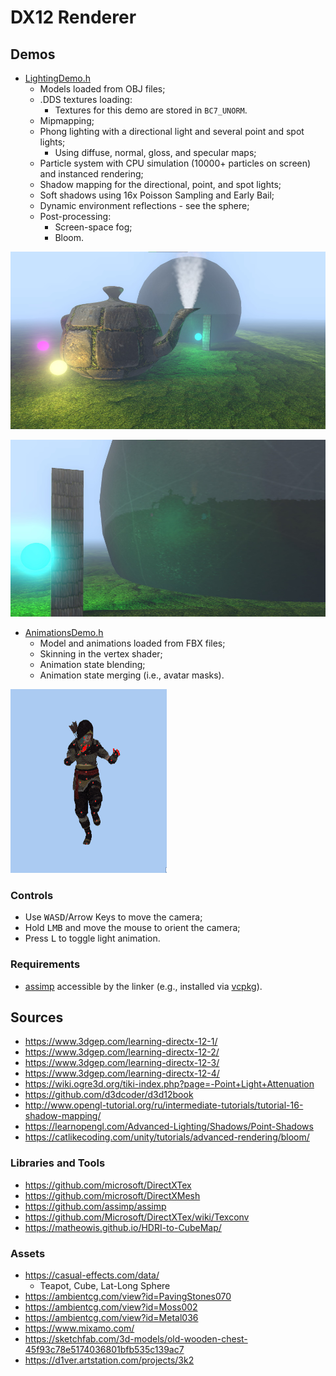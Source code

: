 # DX12 Renderer

## Demos

- [LightingDemo.h](./DX12Renderer/LightingDemo/LightingDemo.h)
    - Models loaded from OBJ files;
    - .DDS textures loading:
        - Textures for this demo are stored in `BC7_UNORM`.
    - Mipmapping;
    - Phong lighting with a directional light and several point and spot lights;
        - Using diffuse, normal, gloss, and specular maps;
    - Particle system with CPU simulation (10000+ particles on screen) and instanced rendering;
    - Shadow mapping for the directional, point, and spot lights;
    - Soft shadows using 16x Poisson Sampling and Early Bail;
    - Dynamic environment reflections - see the sphere;
    - Post-processing:
        - Screen-space fog;
        - Bloom.

![Lighting Demo Screenshot](./Screenshots/LightingDemo.jpg)

![Lighting Demo Screenshot 2](./Screenshots/LightingDemo2.jpg)

- [AnimationsDemo.h](./DX12Renderer/AnimationsDemo/AnimationsDemo.h)
    - Model and animations loaded from FBX files;
    - Skinning in the vertex shader;
    - Animation state blending;
    - Animation state merging (i.e., avatar masks).

![Animations Demo GIF](./Screenshots/AnimationsDemo.gif)

### Controls

- Use <kbd>WASD</kbd>/Arrow Keys to move the camera;
- Hold <kbd>LMB</kbd> and move the mouse to orient the camera;
- Press <kbd>L</kbd> to toggle light animation.

### Requirements

- [assimp](https://github.com/assimp/assimp) accessible by the linker (e.g., installed via [vcpkg](https://vcpkg.io/en/index.html)).

## Sources

- https://www.3dgep.com/learning-directx-12-1/
- https://www.3dgep.com/learning-directx-12-2/
- https://www.3dgep.com/learning-directx-12-3/
- https://www.3dgep.com/learning-directx-12-4/
- https://wiki.ogre3d.org/tiki-index.php?page=-Point+Light+Attenuation
- https://github.com/d3dcoder/d3d12book
- http://www.opengl-tutorial.org/ru/intermediate-tutorials/tutorial-16-shadow-mapping/
- https://learnopengl.com/Advanced-Lighting/Shadows/Point-Shadows
- https://catlikecoding.com/unity/tutorials/advanced-rendering/bloom/

### Libraries and Tools

- https://github.com/microsoft/DirectXTex
- https://github.com/microsoft/DirectXMesh
- https://github.com/assimp/assimp
- https://github.com/Microsoft/DirectXTex/wiki/Texconv
- https://matheowis.github.io/HDRI-to-CubeMap/

### Assets

- https://casual-effects.com/data/
  - Teapot, Cube, Lat-Long Sphere
- https://ambientcg.com/view?id=PavingStones070
- https://ambientcg.com/view?id=Moss002
- https://ambientcg.com/view?id=Metal036
- https://www.mixamo.com/
- https://sketchfab.com/3d-models/old-wooden-chest-45f93c78e5174036801bfb535c139ac7
- https://d1ver.artstation.com/projects/3k2
